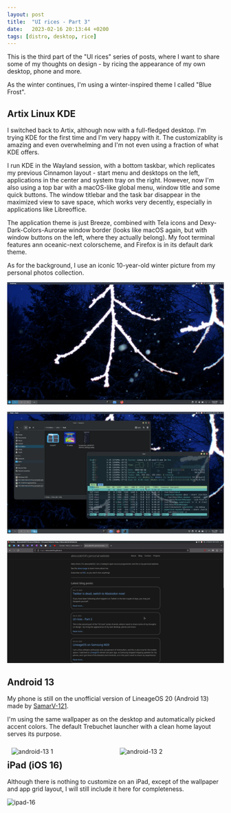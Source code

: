 ```yaml
---
layout: post
title:  "UI rices - Part 3"
date:   2023-02-16 20:13:44 +0200
tags: [distro, desktop, rice]
---
```


This is the third part of the "UI rices" series of posts, where
I want to share some of my thoughts on design - by ricing
the appearance of my own desktop, phone and more.

As the winter continues, I'm using a winter-inspired theme I called
"Blue Frost".

## Artix Linux KDE

I switched back to Artix, although now with a full-fledged desktop.
I'm trying KDE for the first time and I'm very happy with it.
The customizablity is amazing and even overwhelming and I'm not even
using a fraction of what KDE offers.

I run KDE in the Wayland session, with a bottom taskbar, which replicates
my previous Cinnamon layout - start menu and desktops on the left, applications
in the center and system tray on the right. However, now I'm also using a top bar
with a macOS-like global menu, window title and some quick buttons.
The window titlebar and the task bar disappear in the maximized view to save space,
which works very decently, especially in applications like Libreoffice.

The application theme is just Breeze, combined with Tela icons and Dexy-Dark-Colors-Aurorae
window border (looks like macOS again, but with window buttons on the left, where they actually belong).
My foot terminal features ann oceanic-next colorscheme, and Firefox is in its default dark theme.

As for the background, I use an iconic 10-year-old winter picture from my personal photos collection.

![artix-linux 1](/assets/img/rices/artix-linux-2302-blue-frost-01.webp)

![artix-linux 2](/assets/img/rices/artix-linux-2302-blue-frost-02.webp)

![artix-linux 2](/assets/img/rices/artix-linux-2302-blue-frost-03.webp)

## Android 13

My phone is still on the unofficial version of LineageOS 20 (Android 13)
made by [SamarV-121](https://samarv121.wtf/).

I'm using the same wallpaper as on the desktop and automatically picked accent colors.
The default Trebuchet launcher with a clean home layout serves its purpose.

<img src="/assets/img/rices/android-13-2302-blue-frost-01.png" alt="android-13 1" style="width: 46%; float: left; margin: 2%;">
<img src="/assets/img/rices/android-13-2302-blue-frost-02.png" alt="android-13 2" style="width: 46%; float: left; margin: 2%;">

## iPad (iOS 16)

Although there is nothing to customize on an iPad, except of the wallpaper and app grid layout,
I will still include it here for completeness.

![ipad-16](/assets/img/rices/ipad-16-2302-blue-frost-01.png)
